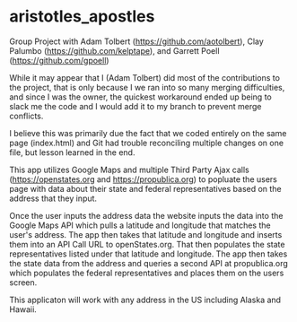 # aristotles_apostles
Group Project with Adam Tolbert (https://github.com/aotolbert), Clay Palumbo (https://github.com/kelptape), and Garrett Poell (https://github.com/gpoell)

While it may appear that I (Adam Tolbert) did most of the contributions to the project, that is only because I we ran into so many merging difficulties, and since I was the owner, the quickest workaround ended up being to slack me the code and I would add it to my branch to prevent merge conflicts.

I believe this was primarily due the fact that we coded entirely on the same page (index.html) and Git had trouble reconciling multiple changes on one file, but lesson learned in the end.

This app utilizes Google Maps and multiple Third Party Ajax calls (https://openstates.org and https://propublica.org) to popluate the users page with data about their state and federal representatives based on the address that they input. 

Once the user inputs the address data the website inputs the data into the Google Maps API which pulls a latitude and longitude that matches the user's address. The app then takes that latitude and longitude and inserts them into an API Call URL to openStates.org. That then populates the state representatives listed under that latitude and longitude. The app then takes the state data from the address and queries a second API at propublica.org which populates the federal representatives and places them on the users screen.

This applicaton will work with any address in the US including Alaska and Hawaii.